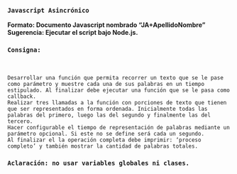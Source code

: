 ### `Javascript Asincrónico`

**Formato: Documento Javascript nombrado “JA+ApellidoNombre” Sugerencia: Ejecutar el script bajo Node.js.**

### `Consigna:`
<br />

```
Desarrollar una función que permita recorrer un texto que se le pase como parámetro y muestre cada una de sus palabras en un tiempo estipulado. Al finalizar debe ejecutar una función que se le pasa como callback.
Realizar tres llamadas a la función con porciones de texto que tienen que ser representados en forma ordenada. Inicialmente todas las palabras del primero, luego las del segundo y finalmente las del tercero. 
Hacer configurable el tiempo de representación de palabras mediante un parámetro opcional. Si este no se define será cada un segundo.
Al finalizar el la operación completa debe imprimir: ‘proceso completo’ y también mostrar la cantidad de palabras totales.
```

### `Aclaración: no usar variables globales ni clases.`

